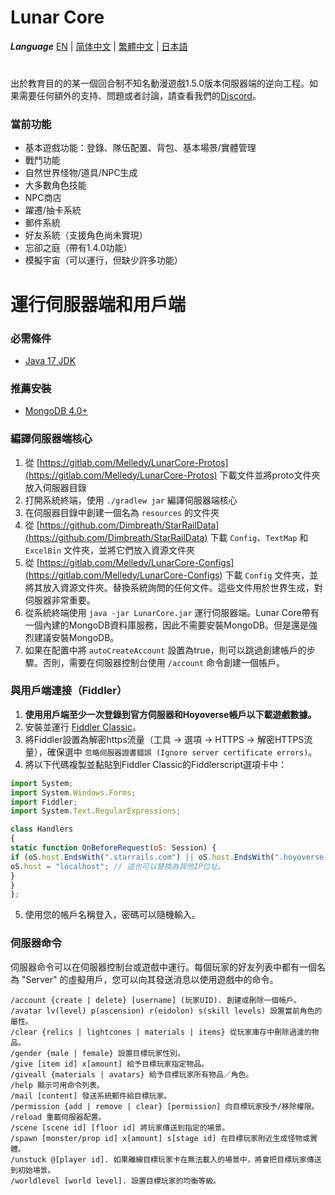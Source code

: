 # Lunar Core

**_Language_**
[EN](README.md) | [简体中文](README_zh-CN.md) | [繁體中文](README_zh-CN.md) | [日本語](README_ja-JP.md)

#
出於教育目的的某一個回合制不知名動漫遊戲1.5.0版本伺服器端的逆向工程。如果需要任何額外的支持、問題或者討論，請查看我們的[Discord](https://discord.gg/cfPKJ6N5hw)。

### 當前功能
- 基本遊戲功能：登錄、隊伍配置、背包、基本場景/實體管理
- 戰鬥功能
- 自然世界怪物/道具/NPC生成
- 大多數角色技能
- NPC商店
- 躍遷/抽卡系統
- 郵件系統
- 好友系統（支援角色尚未實現）
- 忘卻之庭（帶有1.4.0功能）
- 模擬宇宙（可以運行，但缺少許多功能）

# 運行伺服器端和用戶端

### 必需條件
* [Java 17 JDK](https://www.oracle.com/java/technologies/javase/jdk17-archive-downloads.html)

### 推薦安裝
* [MongoDB 4.0+](https://www.mongodb.com/try/download/community)

### 編譯伺服器端核心
1. 從 [https://gitlab.com/Melledy/LunarCore-Protos](https://gitlab.com/Melledy/LunarCore-Protos) 下載文件並將proto文件夾放入伺服器目錄
2. 打開系統終端，使用 `./gradlew jar` 編譯伺服器端核心
3. 在伺服器目錄中創建一個名為 `resources` 的文件夾
4. 從 [https://github.com/Dimbreath/StarRailData](https://github.com/Dimbreath/StarRailData) 下載 `Config`、`TextMap` 和 `ExcelBin` 文件夾，並將它們放入資源文件夾
5. 從 [https://gitlab.com/Melledy/LunarCore-Configs](https://gitlab.com/Melledy/LunarCore-Configs) 下載 `Config` 文件夾，並將其放入資源文件夾。替換系統詢問的任何文件。這些文件用於世界生成，對伺服器非常重要。
6. 從系統終端使用 `java -jar LunarCore.jar` 運行伺服器端。Lunar Core帶有一個內建的MongoDB資料庫服務，因此不需要安裝MongoDB。但是還是強烈建議安裝MongoDB。
7. 如果在配置中將 `autoCreateAccount` 設置為true，則可以跳過創建帳戶的步驟。否則，需要在伺服器控制台使用 `/account` 命令創建一個帳戶。

### 與用戶端連接（Fiddler）
1. **使用用戶端至少一次登錄到官方伺服器和Hoyoverse帳戶以下載遊戲數據。**
2. 安裝並運行 [Fiddler Classic](https://www.telerik.com/fiddler)。
3. 將Fiddler設置為解密https流量（工具 -> 選項 -> HTTPS -> 解密HTTPS流量），確保選中 `忽略伺服器證書錯誤 (Ignore server certificate errors)`。
4. 將以下代碼複製並黏貼到Fiddler Classic的Fiddlerscript選項卡中：

```javascript
import System;
import System.Windows.Forms;
import Fiddler;
import System.Text.RegularExpressions;

class Handlers
{
static function OnBeforeRequest(oS: Session) {
if (oS.host.EndsWith(".starrails.com") || oS.host.EndsWith(".hoyoverse.com") || oS.host.EndsWith(".mihoyo.com") || oS.host.EndsWith(".bhsr.com")) {
oS.host = "localhost"; // 這也可以替換為其他IP位址。
}
}
};
```

5. 使用您的帳戶名稱登入，密碼可以隨機輸入。

### 伺服器命令
伺服器命令可以在伺服器控制台或遊戲中運行。每個玩家的好友列表中都有一個名為 "Server" 的虛擬用戶，您可以向其發送消息以使用遊戲中的命令。

```
/account {create | delete} [username] (玩家UID). 創建或刪除一個帳戶。
/avatar lv(level) p(ascension) r(eidolon) s(skill levels) 設置當前角色的屬性。
/clear {relics | lightcones | materials | items} 從玩家庫存中刪除過濾的物品。
/gender {male | female} 設置目標玩家性別。
/give [item id] x[amount] 給予目標玩家指定物品。
/giveall {materials | avatars} 給予目標玩家所有物品／角色。
/help 顯示可用命令列表。
/mail [content] 發送系統郵件給目標玩家。
/permission {add | remove | clear} [permission] 向目標玩家授予/移除權限。
/reload 重載伺服器配置。
/scene [scene id] [floor id] 將玩家傳送到指定的場景。
/spawn [monster/prop id] x[amount] s[stage id] 在目標玩家附近生成怪物或實體。
/unstuck @[player id]. 如果離線目標玩家卡在無法載入的場景中，將會把目標玩家傳送到初始場景。
/worldlevel [world level]. 設置目標玩家的均衡等級。
``` 
